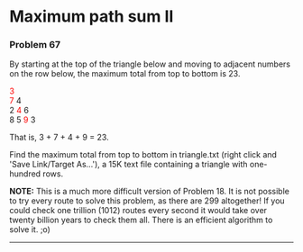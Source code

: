 # Maximum path sum II
### Problem 67

By starting at the top of the triangle below and moving to adjacent numbers on the row below, the maximum total from top to bottom is 23.

<font color=red>3</font>\
<font color=red>7</font> 4\
2 <font color=red>4</font> 6\
8 5 <font color=red>9</font> 3

That is, 3 + 7 + 4 + 9 = 23.

Find the maximum total from top to bottom in triangle.txt (right click and 'Save Link/Target As...'), a 15K text file containing a triangle with one-hundred rows.

**NOTE:** This is a much more difficult version of Problem 18.
It is not possible to try every route to solve this problem, as there are 299 altogether!
If you could check one trillion (1012) routes every second it would take over twenty billion years to check them all.
There is an efficient algorithm to solve it. ;o)

---
